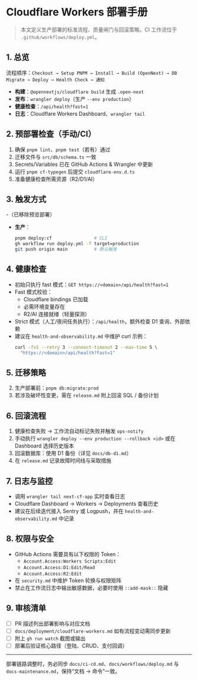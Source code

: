 # Cloudflare Workers 部署手册

> 本文定义生产部署的标准流程、质量闸门与回滚策略。CI 工作流位于 `.github/workflows/deploy.yml`。

## 1. 总览
流程顺序：`Checkout → Setup PNPM → Install → Build (OpenNext) → DB Migrate → Deploy → Health Check → 通知`

- **构建**：`@opennextjs/cloudflare build` 生成 `.open-next`
- **发布**：`wrangler deploy`（生产 `--env production`）
- **健康检查**：`/api/health?fast=1`
- **日志**：Cloudflare Workers Dashboard、`wrangler tail`

## 2. 预部署检查（手动/CI）
1. 确保 `pnpm lint`、`pnpm test`（若有）通过
2. 迁移文件与 `src/db/schema.ts` 一致
3. Secrets/Variables 已在 GitHub Actions & Wrangler 中更新
4. 运行 `pnpm cf-typegen` 后提交 `cloudflare-env.d.ts`
5. 准备健康检查所需资源（R2/D1/AI）

## 3. 触发方式
-（已移除预览部署）
- **生产**：
  ```bash
  pnpm deploy:cf                # CLI
  gh workflow run deploy.yml -f target=production
  git push origin main          # 默认触发
  ```

## 4. 健康检查
- 初始只执行 fast 模式：`GET https://<domain>/api/health?fast=1`
- Fast 模式校验：
  - Cloudflare bindings 已加载
  - 必需环境变量存在
  - R2/AI 连接就绪（轻量探测）
- Strict 模式（人工/夜间任务执行）：`/api/health`，额外检查 D1 查询、外部依赖
- 建议在 `health-and-observability.md` 中维护 curl 示例：
  ```bash
  curl -fsS --retry 3 --connect-timeout 2 --max-time 5 \
    "https://<domain>/api/health?fast=1"
  ```

## 5. 迁移策略
2. 生产部署前：`pnpm db:migrate:prod`
3. 若涉及破坏性变更，需在 `release.md` 附上回滚 SQL / 备份计划

## 6. 回滚流程
1. 健康检查失败 → 工作流自动标记失败并触发 `ops-notify`
2. 手动执行 `wrangler deploy --env production --rollback <id>` 或在 Dashboard 选择历史版本
3. 回滚数据库：使用 D1 备份（详见 `docs/db-d1.md`）
4. 在 `release.md` 记录故障时间线与采取措施

## 7. 日志与监控
- 调用 `wrangler tail next-cf-app` 实时查看日志
- Cloudflare Dashboard → Workers → Deployments 查看历史
- 建议在后续迭代接入 Sentry 或 Logpush，并在 `health-and-observability.md` 中记录

## 8. 权限与安全
- GitHub Actions 需要具有以下权限的 Token：
  - `Account.Access:Workers Scripts:Edit`
  - `Account.Access:D1:Edit/Read`
  - `Account.Access:R2:Edit`
- 在 `security.md` 中维护 Token 轮换与权限矩阵
- 禁止在工作流日志中输出敏感数据，必要时使用 `::add-mask::` 隐藏

## 9. 审核清单
- [ ] PR 描述列出部署影响与对应文档
- [ ] `docs/deployment/cloudflare-workers.md` 如有流程变动需同步更新
- [ ] 附上 `gh run watch` 截图或输出
- [ ] 部署后验证核心路径（登陆、CRUD、支付回调）

---

部署链路调整时，务必同步 `docs/ci-cd.md`、`docs/workflows/deploy.md` 与 `docs-maintenance.md`，保持“文档 → 命令”一致。
